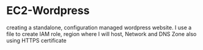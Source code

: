 # EC2-Wordpress

creating a standalone, configuration managed wordpress website.
I use a file to create IAM role,
region where I will host,
Network and DNS Zone
also using HTTPS certificate
